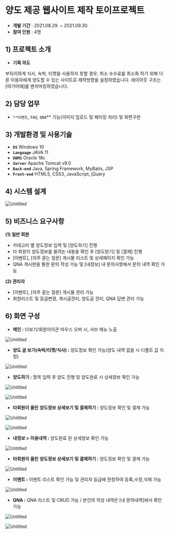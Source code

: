 # 양도 제공 웹사이트 **제작 토이프로젝트**

- **개발 기간** : 2021.08.29. ~ 2021.09.30.
- **참여 인원** : 4명

## **1)** 프로젝트 소개

- **기획 의도**

부득이하게 식사, 숙박, 티켓을 사용하지 못할 경우, 취소 수수료를 최소화 하기 위해 다른 이용자에게 양도할 수 있는 사이트로 제작방향을 설정하였습니다. 레이아웃 구조는 [여기어때]를 벤치마킹하였습니다.

## 2) **담당 업무**

- `**이벤트`, `FAQ`, `QNA`**  기능(이미지 업로드 및 페이징 처리) 및 화면구현

## 3) **개발환경 및 사용기술**

- **`OS`** Windows 10
- **`Language`** JAVA 11
- **`DBMS`** Oracle 18c
- **`Server`** Apache Tomcat v9.0
- **`Back-end`** Java, Spring Framework, MyBatis, JSP
- **`Front-end`** HTML5, CSS3, JavaScript, jQuery

## 4) **시스템 설계**

![Untitled](https://s3-us-west-2.amazonaws.com/secure.notion-static.com/28ce3874-983f-4276-835b-c7be35813f61/Untitled.png)

## 5) 비즈니스 요구사항

**(1) 일반 회원**
   - 카테고리 별 양도정보 입력 및 [양도하기] 진행
   - 타 회원이 양도정보를 올려논 내용을 확인 후 [양도받기] 및 [결제] 진행
   - [이벤트], [자주 묻는 질문] 게시물 리스트 및 상세페이지 확인 가능
   - QNA 게시판을 통한 문의 작성 가능 및 [내정보] 내 문의사항에서 문의 내역 확인 가능

**(2) 관리자**
   -  [이벤트], [자주 묻는 질문] 게시물 관리 가능
   -  회원리스트 및 등급변경, 게시글관리, 양도글 관리, QNA 답변 관리 가능

## 6) 화면 구성

- **메인 :** 더보기/회원아이콘 마우스 오버 시, 서브 메뉴 노출

![Untitled](https://s3-us-west-2.amazonaws.com/secure.notion-static.com/4c75933f-c2f1-49dd-9d62-8e3b4a1229d9/Untitled.png)

- **양도 글 보기(숙박/티켓/식사) :** 양도정보 확인 가능(양도 내역 없을 시 디폴트 값 지정)

![Untitled](https://s3-us-west-2.amazonaws.com/secure.notion-static.com/3396e0ba-f4c6-4eaa-bc56-a917ab5da4c1/Untitled.png)

- **양도하기 :** 항목 입력 후 양도 진행 및 양도완료 시 상세정보 확인 가능

![Untitled](https://s3-us-west-2.amazonaws.com/secure.notion-static.com/3d94b605-73d4-4679-8226-0951088bd274/Untitled.png)

![Untitled](https://s3-us-west-2.amazonaws.com/secure.notion-static.com/4708ec98-7989-4cfd-b39d-cb437509526a/Untitled.png)

- **타회원이 올린** **양도정보 상세보기 및 결제하기 :** 양도정보 확인 및 결제 가능

![Untitled](https://s3-us-west-2.amazonaws.com/secure.notion-static.com/aa3ca2a9-e05a-4516-9f27-e4d4da976624/Untitled.png)

![Untitled](https://s3-us-west-2.amazonaws.com/secure.notion-static.com/26567c37-f9ee-428e-9852-2e12f90160c2/Untitled.png)

- **내정보 > 이용내역 :** 양도완료 된 상세정보 확인 가능

![Untitled](https://s3-us-west-2.amazonaws.com/secure.notion-static.com/e7dc806f-df76-4761-8307-9c90b1de3c94/Untitled.png)

- **타회원이 올린** **양도정보 상세보기 및 결제하기 :** 양도정보 확인 및 결제 가능

![Untitled](https://s3-us-west-2.amazonaws.com/secure.notion-static.com/a5025dcc-35b1-4232-8c73-6fe9b32c84af/Untitled.png)

- **이벤트 :** 이벤트 리스트 확인 가능 및 관리자 등급에 한정하여 등록,수정,삭제 가능

![Untitled](https://s3-us-west-2.amazonaws.com/secure.notion-static.com/e3355219-7066-4478-9131-8db2867ef5fe/Untitled.png)

- **QNA :** QNA 리스트 및 CRUD 가능 /  본인의 작성 내역은 [내 문의내역]에서 확인 가능

![Untitled](https://s3-us-west-2.amazonaws.com/secure.notion-static.com/a04aaafb-0fec-4fa5-9d5e-453105fa5d59/Untitled.png)

![Untitled](https://s3-us-west-2.amazonaws.com/secure.notion-static.com/a943c6fb-ef16-4448-bc8a-0734c5728176/Untitled.png)
